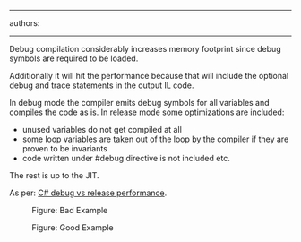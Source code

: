 

---
authors:

---




<span class='intro'> <p>Debug compilation considerably increases memory footprint since debug symbols are required to be loaded. </p>
<p>Additionally it will hit the performance because that will include the optional debug and trace statements in the output IL code.</p>
 </span>

<p>In debug mode the compiler emits debug symbols for all variables and compiles the code as is. In release mode some optimizations are included&#58;</p><ul><li>unused variables do not get compiled at all</li><li>some loop variables are taken out of the loop by the compiler if they are proven to be invariants</li><li>code written under #debug directive is not included etc.</li></ul><p>The rest is up to the JIT.</p><p>As per&#58; 
   <a target="_blank" href="http&#58;//stackoverflow.com/questions/2446027/c-sharp-debug-vs-release-performance">C# debug vs release performance</a>.</p><dl class="badImage"><dt>
      <img src="/SoftwareDevelopment/RulesToBetterDotNETProjects/PublishingImages/debug-bad.jpg" alt="" />
   </dt><dd>Figure&#58; Bad Example</dd></dl><dl class="goodImage"><dt>
      <img src="/SoftwareDevelopment/RulesToBetterDotNETProjects/PublishingImages/debug-good.jpg" alt="" />
   </dt><dd>Figure&#58; Good Example</dd></dl>


